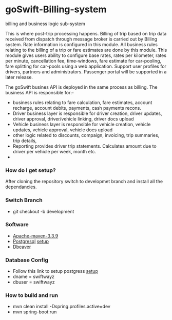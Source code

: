 # goSwift-Billing-system
billing and business logic sub-system 

This is where post-trip processing happens. Billing of trip based on trip data
received from dispatch through message broker is carried out by Billing system. Rate
information is configured in this module. All business rules relating to the billing of a trip
or fare estimates are done by this module. This module gives users ability to configure base rates, 
rates per kilometer, rates per minute, cancellation fee, time-windows, fare estimate for car-pooling, 
fare splitting for car-pools using a web application. Support user profiles for drivers, partners and administrators.
Passenger portal will be supported in a later release. 

The goSwift busines API is deployed in the same process as billing. The business API is responsible for:-
- business rules relating to fare calculation, fare estimates, account recharge, account debits,
payments, cash payments recons.
- Driver business layer is responsible for driver creation, driver updates, driver approval, driver/vehicle
linking, driver docs upload
- Vehicle business layer is responsible for vehicle creation, vehicle updates, vehicle approval, vehicle docs upload
- other logic related to discounts, compaign, invoicing, trip summaries, trip details, 
- Reporting provides driver trip statements. Calculates amount due to driver per vehicle per week, month etc.
- 


### How do I get setup?

After cloning the repository switch to developmet branch and install all the dependancies.

### Switch Branch
 * git checkout -b development
 
### Software
 * [Apache-maven-3.3.9](https://maven.apache.org/download.cgi?Preferred=ftp://mirror.reverse.net/pub/apache/)
 * [Postgresql](https://www.postgresql.org/download/) [setup](http://stackoverflow.com/questions/1471571/how-to-configure-postgresql-for-the-first-time)
 * [Dbeaver](http://dbeaver.jkiss.org/download/)

### Database Config

 * Follow this link to setup postgress [setup](http://stackoverflow.com/questions/1471571/how-to-configure-postgresql-for-the-first-time)
 * dname = swiftwayz
 * dbuser = swiftwayz
 
 ### How to build and run
 * mvn clean install -Dspring.profiles.active=dev
 * mvn spring-boot:run
